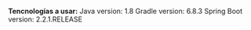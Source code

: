 **Tencnologías a usar:**
Java version: 1.8
Gradle version: 6.8.3
Spring Boot version: 2.2.1.RELEASE
